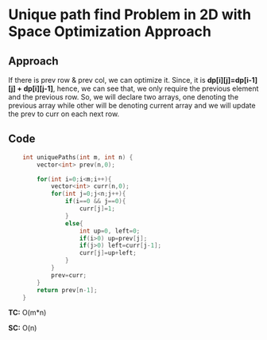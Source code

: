 # Unique path find Problem in 2D with Space Optimization Approach

## Approach

If there is prev row & prev col, we can optimize it.
Since, it is **dp[i][j]=dp[i-1][j] + dp[i][j-1]**, hence, we can see that, we only require the previous element and the previous row.
So, we will declare two arrays, one denoting the previous array while other will be denoting current array and we will update the prev to curr on each next row.

## Code

```c++
    int uniquePaths(int m, int n) {
        vector<int> prev(n,0);

        for(int i=0;i<m;i++){
            vector<int> curr(n,0);
            for(int j=0;j<n;j++){
                if(i==0 && j==0){
                    curr[j]=1;
                }
                else{
                    int up=0, left=0;
                    if(i>0) up=prev[j];
                    if(j>0) left=curr[j-1];
                    curr[j]=up+left;
                }
            }
            prev=curr;
        }
        return prev[n-1];
    }
```

**TC:** O(m\*n)

**SC:** O(n)
